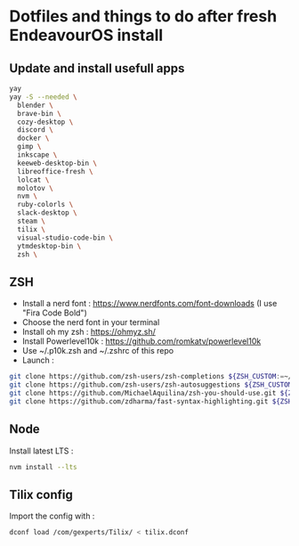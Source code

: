 # Dotfiles and things to do after fresh EndeavourOS install

## Update and install usefull apps

```sh
yay
yay -S --needed \
  blender \
  brave-bin \
  cozy-desktop \
  discord \
  docker \
  gimp \
  inkscape \
  keeweb-desktop-bin \
  libreoffice-fresh \
  lolcat \
  molotov \
  nvm \
  ruby-colorls \
  slack-desktop \
  steam \
  tilix \
  visual-studio-code-bin \
  ytmdesktop-bin \
  zsh \
```

## ZSH

- Install a nerd font : https://www.nerdfonts.com/font-downloads (I use "Fira Code Bold")
- Choose the nerd font in your terminal
- Install oh my zsh : https://ohmyz.sh/
- Install Powerlevel10k : https://github.com/romkatv/powerlevel10k
- Use ~/.p10k.zsh and ~/.zshrc of this repo
- Launch :

```sh
git clone https://github.com/zsh-users/zsh-completions ${ZSH_CUSTOM:=~/.oh-my-zsh/custom}/plugins/zsh-completions
git clone https://github.com/zsh-users/zsh-autosuggestions ${ZSH_CUSTOM:-~/.oh-my-zsh/custom}/plugins/zsh-autosuggestions
git clone https://github.com/MichaelAquilina/zsh-you-should-use.git ${ZSH_CUSTOM:-~/.oh-my-zsh/custom}/plugins/you-should-use
git clone https://github.com/zdharma/fast-syntax-highlighting.git ${ZSH_CUSTOM:-$HOME/.oh-my-zsh/custom}/plugins/fast-syntax-highlighting
```

## Node

Install latest LTS :

```sh
nvm install --lts
```

## Tilix config

Import the config with :

```sh
dconf load /com/gexperts/Tilix/ < tilix.dconf
```
